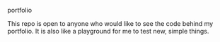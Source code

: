 portfolio

This repo is open to anyone who would like to see the code behind my portfolio.
It is also like a playground for me to test new, simple things.